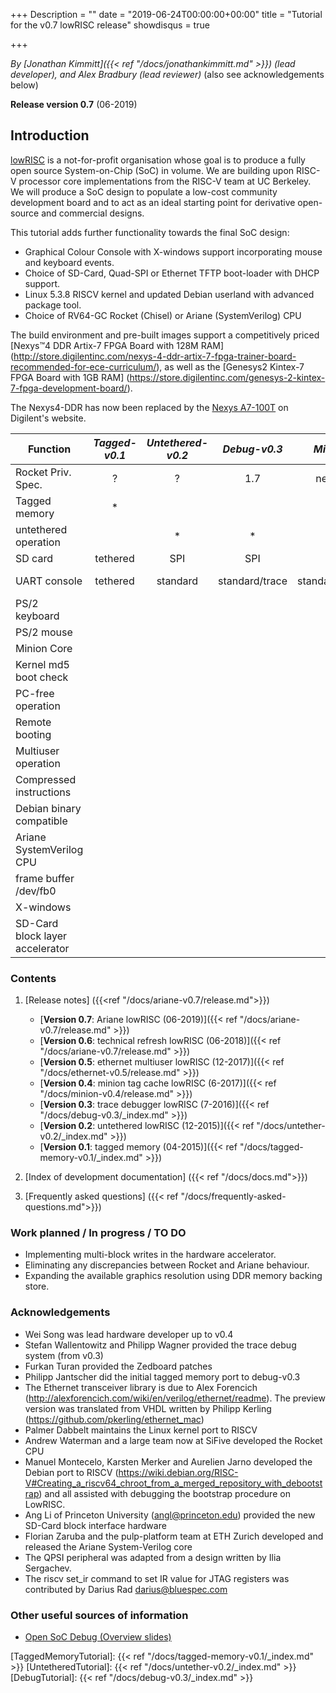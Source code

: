 +++
Description = ""
date = "2019-06-24T00:00:00+00:00"
title = "Tutorial for the v0.7 lowRISC release"
showdisqus = true

+++

_By [Jonathan Kimmitt]({{< ref "/docs/jonathankimmitt.md" >}}) (lead developer), and Alex Bradbury (lead reviewer)_ (also see acknowledgements below)

**Release version 0.7** (06-2019)

## Introduction

[lowRISC][lowRISC] is a not-for-profit organisation whose goal is to
produce a fully open source System-on-Chip (SoC) in volume. We are
building upon RISC-V processor core implementations from the RISC-V
team at UC Berkeley. We will produce a SoC design to populate a
low-cost community development board and to act as an ideal starting
point for derivative open-source and commercial designs.

This tutorial adds further functionality towards the final SoC design:

* Graphical Colour Console with X-windows support incorporating mouse and keyboard events.
* Choice of SD-Card, Quad-SPI or Ethernet TFTP boot-loader with DHCP support.
* Linux 5.3.8 RISCV kernel and updated Debian userland with advanced package tool.
* Choice of RV64-GC Rocket (Chisel) or Ariane (SystemVerilog) CPU

The build environment and pre-built images support a competitively priced
[Nexys™4 DDR Artix-7 FPGA Board with 128M RAM]
(http://store.digilentinc.com/nexys-4-ddr-artix-7-fpga-trainer-board-recommended-for-ece-curriculum/),
as well as the [Genesys2 Kintex-7 FPGA Board with 1GB RAM]
(https://store.digilentinc.com/genesys-2-kintex-7-fpga-development-board/).

The Nexys4-DDR has now been replaced by the
[Nexys A7-100T](https://store.digilentinc.com/nexys-a7-fpga-trainer-board-recommended-for-ece-curriculum/) on Digilent's website.


| Function              | _Tagged-v0.1_  | _Untethered-v0.2_ | _Debug-v0.3_ | _Minion-v0.4_ | _Ethernet-v0.5_ | _Refresh-v0.6_     | _Ariane-v0.7_     |
| --------------        | :----------:   | :--------------:  | :----------: | :-----------: | :-------------: | :-------------: | :-------------: |
| Rocket Priv. Spec.    |      ?         |       ?           |      1.7     | nearly 1.9.1   | nearly 1.9.1     | 1.10 | 1.10 |
| Tagged memory         |   *            |                   |              | *             | *               |      |      |
| untethered operation  |                |   *               |      *       | *             | optional        | *    | *    |
| SD card               | tethered       |   SPI             |      SPI     | SD            | SD              | SD   | SD   |
| UART console          | tethered       |   standard        |  standard/trace | standard/trace/VGA |standard/VGA | standard/VGA | serial/frame-buffer |
| PS/2 keyboard         |                |                   |              | *             | *               | * | * |
| PS/2 mouse            |                |                   |              |               |                 |   | * |
| Minion Core           |                |                   |              | *             |                 |   |   |
| Kernel md5 boot check |                |                   |              | *             | *               | * | optional |
| PC-free operation     |                |                   |              | *             | *               | * | optional |
| Remote booting        |                |                   |              |               | *               | * | * |
| Multiuser operation   |                |                   |              |               | *               | * | * |
| Compressed instructions |               |                  |              |               |                 | * | * |
| Debian binary compatible |              |                  |              |               |                 | * | * |
| Ariane SystemVerilog CPU |              |                  |              |               |                 |  | * |
| frame buffer /dev/fb0 |              |                  |              |               |                 |  | * |
| X-windows |              |                  |              |               |                 |  | * |
| SD-Card block layer accelerator |              |                  |              |               |                 |  | * |
### Contents

  1. [Release notes] ({{<ref "/docs/ariane-v0.7/release.md">}})
     * [**Version 0.7**: Ariane lowRISC (06-2019)]({{< ref "/docs/ariane-v0.7/release.md" >}})
     * [**Version 0.6**: technical refresh lowRISC (06-2018)]({{< ref "/docs/ariane-v0.7/release.md" >}})
     * [**Version 0.5**: ethernet multiuser lowRISC (12-2017)]({{< ref "/docs/ethernet-v0.5/release.md" >}})
     * [**Version 0.4**: minion tag cache lowRISC (6-2017)]({{< ref "/docs/minion-v0.4/release.md" >}})
     * [**Version 0.3**: trace debugger lowRISC (7-2016)]({{< ref "/docs/debug-v0.3/_index.md" >}})
     * [**Version 0.2**: untethered lowRISC (12-2015)]({{< ref "/docs/untether-v0.2/_index.md" >}})
     * [**Version 0.1**: tagged memory (04-2015)]({{< ref "/docs/tagged-memory-v0.1/_index.md" >}})

  2. [Index of development documentation]  ({{< ref "/docs/docs.md">}})

  3. [Frequently asked questions]  ({{< ref "/docs/frequently-asked-questions.md">}})
  
### Work planned / In progress / TO DO
* Implementing multi-block writes in the hardware accelerator.
* Eliminating any discrepancies between Rocket and Ariane behaviour.
* Expanding the available graphics resolution using DDR memory backing store.

### Acknowledgements
* Wei Song was lead hardware developer up to v0.4
* Stefan Wallentowitz and Philipp Wagner provided the trace debug system (from v0.3)
* Furkan Turan provided the Zedboard patches
* Philipp Jantscher did the initial tagged memory port to debug-v0.3
* The Ethernet transceiver library is due to Alex Forencich (http://alexforencich.com/wiki/en/verilog/ethernet/readme). The preview version was translated from VHDL written by Philipp Kerling (https://github.com/pkerling/ethernet_mac)
* Palmer Dabbelt maintains the Linux kernel port to RISCV
* Andrew Waterman and a large team now at SiFive developed the Rocket CPU
* Manuel Montecelo, Karsten Merker and Aurelien Jarno developed the Debian port to RISCV (https://wiki.debian.org/RISC-V#Creating_a_riscv64_chroot_from_a_merged_repository_with_debootstrap) and all assisted with debugging the bootstrap procedure on LowRISC.
* Ang Li of Princeton University (angl@princeton.edu) provided the new SD-Card block interface hardware
* Florian Zaruba and the pulp-platform team at ETH Zurich developed and released the Ariane System-Verilog core
* The QPSI peripheral was adapted from a design written by Ilia Sergachev.
* The riscv set_ir command to set IR value for JTAG registers was contributed by Darius Rad <darius@bluespec.com>

### Other useful sources of information

  * [Open SoC Debug (Overview slides)](http://opensocdebug.org/slides/2015-11-12-overview/)

<!-- Links -->

[lowRISC]: https://www.lowrisc.org/
[TaggedMemoryTutorial]: {{< ref "/docs/tagged-memory-v0.1/_index.md" >}}
[UntetheredTutorial]: {{< ref "/docs/untether-v0.2/_index.md" >}}
[DebugTutorial]: {{< ref "/docs/debug-v0.3/_index.md" >}}

